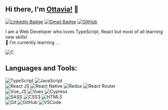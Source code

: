 ## Hi there, I'm [Ottavia!](https://github.com/vgnttv) 👋

[![Linkedin Badge](https://img.shields.io/badge/-ottaviavignani-blue?style=flat-square&logo=Linkedin&logoColor=white&link=https://www.linkedin.com/in/ottavia-vignani/)](https://www.linkedin.com/in/ottavia-vignani/)
[![Gmail Badge](https://img.shields.io/badge/-o.vignani@gmail.com-c14438?style=flat-square&logo=Gmail&logoColor=white&link=mailto:o.vignani@gmail.com)](mailto:o.vignani@gmail.com) [![GitHub](https://img.shields.io/github/followers/vgnttv?label=follow&style=social)](https://github.com/vgnttv)


I am a Web Developer who loves TypeScript, React but most of all learning new skills!
<br>
🌱 I’m currently learning ... 
  
  ![C](https://img.shields.io/badge/-c++-black?logo=c%2B%2B&style=flat-square)


## Languages and Tools:
  ![TypeScript](https://img.shields.io/badge/-TypeScript-black?style=flat-square&logo=typescript)
  ![JavaScript](https://img.shields.io/badge/-JavaScript-black?style=flat-square&logo=javascript)
  <br>
  ![React JS](https://img.shields.io/badge/-React.js-black?style=flat-square&logo=react)
  ![React Native](https://img.shields.io/badge/-ReactNative-black?style=flat-square&logo=react)
  ![Redux](https://img.shields.io/badge/-Redux-black?style=flat-square&logo=redux)
  ![React Router](https://img.shields.io/badge/-ReactRouter-black?style=flat-square&logo=reactrouter)
  <br>
  ![Vue_JS](https://img.shields.io/badge/Vue.js-35495E?style=flat-square&logo=vue)
  ![Vuex](https://img.shields.io/badge/-Vuex-black?style=flat-square&logo=vuex)
  ![Cypress](https://img.shields.io/badge/-Cypress-black?style=flat-square&logo=cypress)
<br>
  ![SASS](https://img.shields.io/badge/-Sass-563D7C?style=flat-square&logo=sass)
  ![CSS3](https://img.shields.io/badge/-CSS3-1572B6?style=flat-square&logo=css3)
  ![HTML5](https://img.shields.io/badge/-HTML5-E34F26?style=flat-square&logo=html5&logoColor=white)
<br>
  ![Git](https://img.shields.io/badge/-Git-black?style=flat-square&logo=git)
  ![GitHub](https://img.shields.io/badge/-GitHub-181717?style=flat-square&logo=github)
  ![VSCode](https://img.shields.io/badge/-VS_Code-007ACC?style=flat-square&logo=visual-studio-code)   
<!--
## Github Stats
<img src="https://github-readme-stats.vercel.app/api?username=vgnttv&theme=vue&hide_title=true&hide_border=true&show_icons=true&count_private=true&hide=stars,issues" > <img src="https://github-readme-stats.vercel.app/api/top-langs/?username=vgnttv&layout=compact&theme=vue&hide_title=true&hide_border=true" >

Here are some ideas to get you started:

- 🔭 I’m currently working on ...
- 🌱 I’m currently learning ...
- 👯 I’m looking to collaborate on ...
- 🤔 I’m looking for help with ...
- 💬 Ask me about ...
- 📫 How to reach me: ...
- 😄 Pronouns: ...
- ⚡ Fun fact: ...
-->
